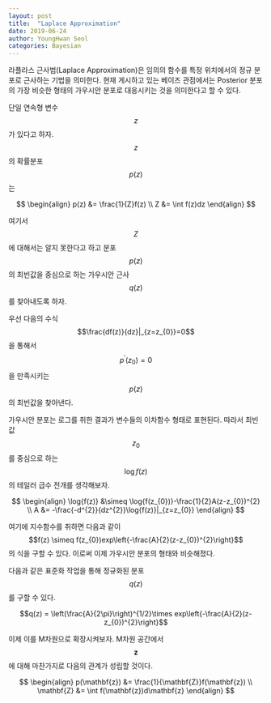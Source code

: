 ```yaml
---
layout: post
title:  "Laplace Approximation"
date: 2019-06-24
author: YoungHwan Seol
categories: Bayesian
---
```


라플라스 근사법(Laplace Approximation)은 임의의 함수를 특정 위치에서의 정규 분포로 근사하는 기법을 의미한다. 현재 게시하고 있는 베이즈 관점에서는 Posterior 분포의 가장 비슷한 형태의 가우시안 분포로 대응시키는 것을 의미한다고 할 수 있다.

단일 연속형 변수 $$z$$가 있다고 하자. $$z$$의 확률분포 $$p(z)$$는

$$
\begin{align}
	p(z) &= \frac{1}{Z}f(z) \\
    Z &= \int f(z)dz
\end{align}
$$

여기서 $$Z$$에 대해서는 알지 못한다고 하고 분포 $$p(z)$$의 최빈값을 중심으로 하는 가우시안 근사 $$q(z)$$를 찾아내도록 하자.

우선 다음의 수식 $$\frac{df(z)}{dz}|_{z=z_{0}}=0$$ 을 통해서 $$p^{'}(z_{0})=0$$을 만족시키는 $$p(z)$$의 최빈값을 찾아낸다.

가우시안 분포는 로그를 취한 결과가 변수들의 이차함수 형태로 표현된다. 따라서 최빈값 $$z_{0}$$를 중심으로 하는 $$\log{f(z)}$$의 테일러 급수 전개를 생각해보자.

$$
\begin{align}
	\log{f(z)} &\simeq \log{f(z_{0})}-\frac{1}{2}A(z-z_{0})^{2} \\
    A &= -\frac{-d^{2}}{dz^{2}}\log{f(z)}|_{z=z_{0}}
\end{align}
$$

여기에 지수함수를 취하면 다음과 같이 $$f(z) \simeq f(z_{0})exp\left{-\frac{A}{2}(z-z_{0})^{2}\right}$$ 의 식을 구할 수 있다. 이로써 이제 가우시안 분포의 형태와 비슷해졌다.

다음과 같은 표준화 작업을 통해 정규화된 분포 $$q(z)$$를 구할 수 있다.

$$q(z) = \left(\frac{A}{2\pi}\right)^{1/2}\times exp\left{-\frac{A}{2}(z-z_{0})^{2}\right}$$

이제 이를 M차원으로 확장시켜보자. M차원 공간에서 $$\mathbf{z}$$에 대해 마찬가지로 다음의 관계가 성립할 것이다.

$$
\begin{align}
	p(\mathbf{z}) &= \frac{1}{\mathbf{Z}}f(\mathbf{z}) \\
    \mathbf{Z} &= \int f(\mathbf{z})d\mathbf{z}
\end{align}
$$







